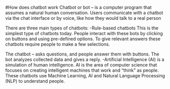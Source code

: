#How does chatbot work
Chatbot or bot – is a computer program that assumes a natural human conversation. Users communicate with a chatbot via the chat interface or by voice, like how they would talk to a real person

There are three main types of chatbots:
-Rule-based chatbots
This is the simplest type of chatbots today. People interact with these bots by clicking on buttons and using pre-defined options. To give relevant answers these chatbots require people to make a few selections.

The chatbot – asks questions, and people answer them with buttons. The bot analyzes collected data and gives a reply.
-Artificial Intelligence (AI) is a simulation of human intelligence. AI is the area of computer science that focuses on creating intelligent machines that work and “think” as people.
These chatbots use Machine Learning, AI and Natural Language Processing (NLP) to understand people.
